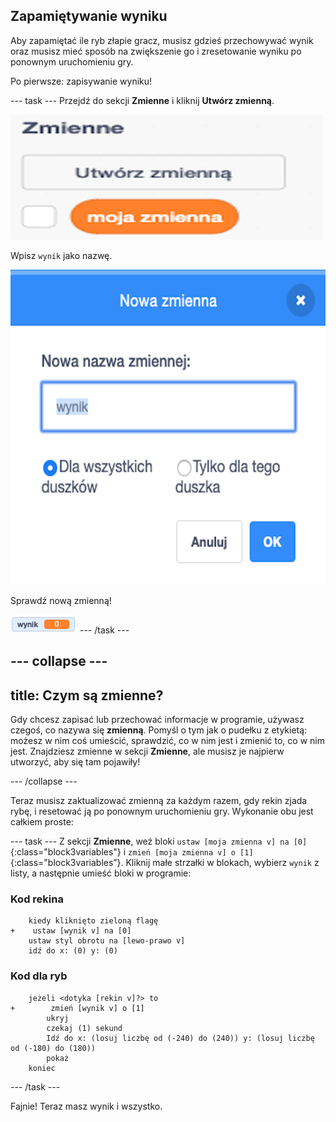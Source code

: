 ## Zapamiętywanie wyniku

Aby zapamiętać ile ryb złapie gracz, musisz gdzieś przechowywać wynik oraz musisz mieć sposób na zwiększenie go i zresetowanie wyniku po ponownym uruchomieniu gry.

Po pierwsze: zapisywanie wyniku!

--- task --- Przejdź do sekcji **Zmienne** i kliknij **Utwórz zmienną**.

![](images/catch5.png)

Wpisz `wynik` jako nazwę.

![](images/catch6.png)

Sprawdź nową zmienną!

![Zmienna wynik jest wyświetlana na scenie](images/scoreVariableStage.png) --- /task ---

--- collapse ---
---
title: Czym są zmienne?
---

Gdy chcesz zapisać lub przechować informacje w programie, używasz czegoś, co nazywa się **zmienną**. Pomyśl o tym jak o pudełku z etykietą: możesz w nim coś umieścić, sprawdzić, co w nim jest i zmienić to, co w nim jest. Znajdziesz zmienne w sekcji **Zmienne**, ale musisz je najpierw utworzyć, aby się tam pojawiły!

--- /collapse ---

Teraz musisz zaktualizować zmienną za każdym razem, gdy rekin zjada rybę, i resetować ją po ponownym uruchomieniu gry. Wykonanie obu jest całkiem proste:

--- task --- Z sekcji **Zmienne**, weź bloki `ustaw [moja zmienna v] na [0]`{:class="block3variables"} i `zmień [moja zmienna v] o [1]`{:class="block3variables”}. Kliknij małe strzałki w blokach, wybierz `wynik` z listy, a następnie umieść bloki w programie:

### Kod rekina

```blocks3
    kiedy kliknięto zieloną flagę
+    ustaw [wynik v] na [0]
    ustaw styl obrotu na [lewo-prawo v]
    idź do x: (0) y: (0)
```

### Kod dla ryb

```blocks3
    jeżeli <dotyka [rekin v]?> to
+        zmień [wynik v] o [1]
        ukryj
        czekaj (1) sekund
        Idź do x: (losuj liczbę od (-240) do (240)) y: (losuj liczbę od (-180) do (180))
        pokaż
    koniec
```

--- /task ---

Fajnie! Teraz masz wynik i wszystko.